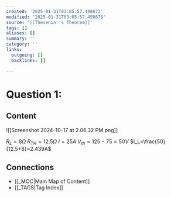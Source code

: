 ```yaml
---
created: '2025-01-31T03:05:57.498672'
modified: '2025-01-31T03:05:57.498678'
source: '[[Thevenin''s Theorem]]'
tags: []
aliases: []
summary: ''
category: ''
links:
  outgoing: []
  backlinks: []

---
```


# Question 1:

## Content
![[Screenshot 2024-10-17 at 2.06.32 PM.png]]

$R_{L}=8\Omega$ 
$R_{TH}=12.5\Omega$
$I=25A$
$V_{th}=125-75=50V$
$I_L=\frac{50}{12.5+8}=2.439A$




## Connections
- [[_MOC|Main Map of Content]]
- [[_TAGS|Tag Index]]
